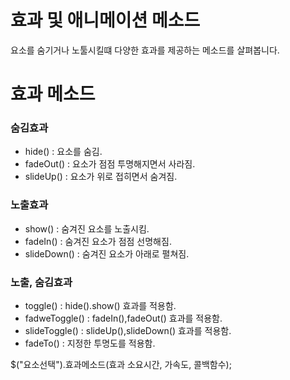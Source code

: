 # 효과 및 애니메이션 메소드
요소를 숨기거나 노툴시킬떄 다양한 효과를 제공하는 메소드를
살펴봅니다.
# 효과 메소드
### 숨김효과
- hide() : 요소를 숨김.
- fadeOut() : 요소가 점점 투명해지면서 사라짐.
- slideUp() : 요소가 위로 접히면서 숨겨짐.

### 노출효과
- show() : 숨겨진 요소를 노출시킴.
- fadeIn() : 숨겨진 요소가 점점 선명해짐.
- slideDown() : 숨겨진 요소가 아래로 펼쳐짐.

### 노출, 숨김효과
- toggle() : hide().show() 효과를 적용함.
- fadweToggle() : fadeIn(),fadeOut() 효과를 적용함.
- slideToggle() : slideUp(),slideDown() 효과를 적용함.
- fadeTo() : 지정한 투명도를 적용함.

$("요소선택").효과메소드(효과 소요시간, 가속도, 콜백함수);